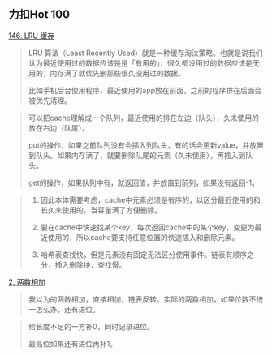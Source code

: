 <h2>力扣Hot 100</h2>

[146. LRU 缓存](https://leetcode.cn/problems/lru-cache/)

> LRU 算法（Least Recently Used）就是一种缓存淘汰策略。也就是说我们认为最近使用过的数据应该是是「有用的」，很久都没用过的数据应该是无用的，内存满了就优先删那些很久没用过的数据。
>
> 比如手机后台使用程序，最近使用的app放在前面，之前的程序排在后面会被优先清理。

> 可以把cache理解成一个队列，最近使用的排在左边（队头），久未使用的放在右边（队尾）。
>
> put的操作，如果之前队列没有会插入到队头，有的话会更新value，并放置到队头。如果内存满了，就要删除队尾的元素（久未使用），再插入到队头。
>
> get的操作，如果队列中有，就返回值，并放置到前列，如果没有返回-1。

> 1. 因此本体需要考虑，cache中元素必须是有序的，以区分最近使用的和长久未使用的，当容量满了方便删除。
> 2. 要在cache中快速找某个key，每次返回cache中的某个key，变更为最近使用的，所以cache要支持任意位置的快速插入和删除元素。
>
> 3. 哈希表查找快，但是元素没有固定无法区分使用事件。链表有顺序之分，插入删除块，查找慢。

[2. 两数相加](https://leetcode.cn/problems/add-two-numbers)

> 我以为的两数相加，直接相加，链表反转。实际的两数相加，如果位数不统一怎么办，还有进位。

> 给长度不足的一方补0，同时记录进位。
>
> 最高位如果还有进位再补1。